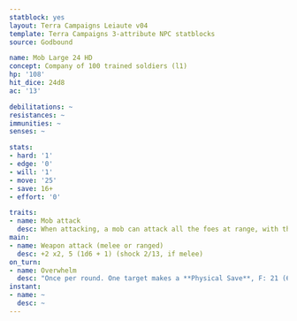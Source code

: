 ```yaml
---
statblock: yes
layout: Terra Campaigns Leiaute v04
template: Terra Campaigns 3-attribute NPC statblocks
source: Godbound

name: Mob Large 24 HD
concept: Company of 100 trained soldiers (l1)
hp: '108'
hit_dice: 24d8
ac: '13'

debilitations: ~
resistances: ~
immunities: ~
senses: ~

stats:
- hard: '1'
- edge: '0'
- will: '1'
- move: '25'
- save: 16+
- effort: '0'

traits:
- name: Mob attack
  desc: When attacking, a mob can attack all the foes at range, with the number of attacks specified in the attack description.
main:
- name: Weapon attack (melee or ranged)
  desc: +2 x2, 5 (1d6 + 1) (shock 2/13, if melee)
on_turn:
- name: Overwhelm
  desc: "Once per round. One target makes a **Physical Save**, F: 21 (6d6) damage."
instant:
- name: ~
  desc: ~
---
```

